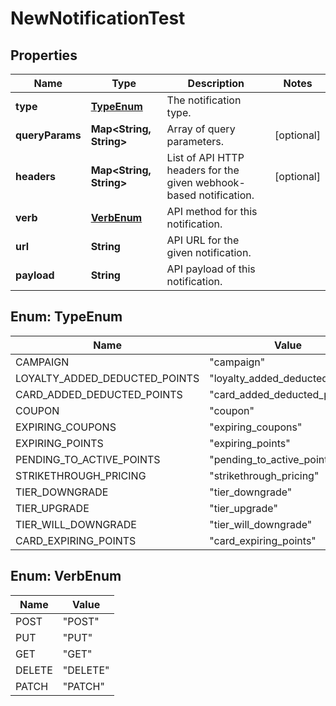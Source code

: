 

# NewNotificationTest

## Properties

Name | Type | Description | Notes
------------ | ------------- | ------------- | -------------
**type** | [**TypeEnum**](#TypeEnum) | The notification type. | 
**queryParams** | **Map&lt;String, String&gt;** | Array of query parameters. |  [optional]
**headers** | **Map&lt;String, String&gt;** | List of API HTTP headers for the given webhook-based notification. |  [optional]
**verb** | [**VerbEnum**](#VerbEnum) | API method for this notification. | 
**url** | **String** | API URL for the given notification. | 
**payload** | **String** | API payload of this notification. | 



## Enum: TypeEnum

Name | Value
---- | -----
CAMPAIGN | &quot;campaign&quot;
LOYALTY_ADDED_DEDUCTED_POINTS | &quot;loyalty_added_deducted_points&quot;
CARD_ADDED_DEDUCTED_POINTS | &quot;card_added_deducted_points&quot;
COUPON | &quot;coupon&quot;
EXPIRING_COUPONS | &quot;expiring_coupons&quot;
EXPIRING_POINTS | &quot;expiring_points&quot;
PENDING_TO_ACTIVE_POINTS | &quot;pending_to_active_points&quot;
STRIKETHROUGH_PRICING | &quot;strikethrough_pricing&quot;
TIER_DOWNGRADE | &quot;tier_downgrade&quot;
TIER_UPGRADE | &quot;tier_upgrade&quot;
TIER_WILL_DOWNGRADE | &quot;tier_will_downgrade&quot;
CARD_EXPIRING_POINTS | &quot;card_expiring_points&quot;



## Enum: VerbEnum

Name | Value
---- | -----
POST | &quot;POST&quot;
PUT | &quot;PUT&quot;
GET | &quot;GET&quot;
DELETE | &quot;DELETE&quot;
PATCH | &quot;PATCH&quot;




